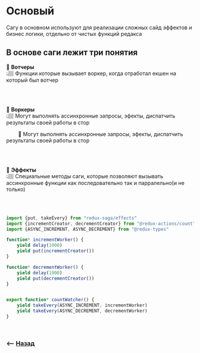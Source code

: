 # Основый

Сагу в основном используют для реализации сложных сайд эффектов и бизнес логики, отдельно от чистых функций редакса

## В основе саги лежит три понятия


💠 **Вотчеры**   
👆🏽 Функции которые вызывает воркер, когда отработал екшен на который был вотчер

<br>
<br>

💠 **Воркеры**   
👆🏽 Могут выполнять ассинхронные запросы, эфекты, диспатчить результаты своей работы в стор

&emsp;&emsp;  🔹 Могут выполнять ассинхронные запросы, эфекты, диспатчить результаты своей работы в стор

<br>
<br>

💠 **Эффекты**  
👆🏽 Специальные методы саги, которые позволяют вызывать ассинхронные функции как последовательно так и парралельно(и не только)

<br>
<br>

```typescript
import {put, takeEvery} from "redux-saga/effects"
import {incrementCreator, decrementCreator} from "@redux-actions/count"
import {ASYNC_INCREMENT, ASYNC_DECREMENT} from "@redux-types"

function* incrementWorker() {
    yield delay(1000)
    yield put(incrementCreator())
}

function* decrementWorker() {
    yield delay(1000)
    yield put(decrementCreator())
}


export function* countWatcher() {
    yield takeEvery(ASYNC_INCREMENT, incrementWorker)
    yield takeEvery(ASYNC_DECREMENT, decrementWorker)
}
```

<br>

### ⟵ **<a href="../../readme.md">Назад</a>**